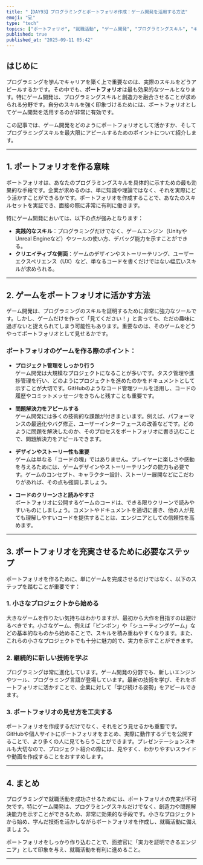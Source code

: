 ```yaml
---
title: "【DAY93】プログラミングとポートフォリオ作成：ゲーム開発を活用する方法"
emoji: "💻"
type: "tech"
topics: ["ポートフォリオ", "就職活動", "ゲーム開発", "プログラミングスキル", "キャリア形成"]
published: true
published_at: "2025-09-11 05:42"
---
```


## はじめに

プログラミングを学んでキャリアを築く上で重要なのは、実際のスキルをどうアピールするかです。その中でも、**ポートフォリオ**は最も効果的なツールとなります。特にゲーム開発は、プログラミングスキルと創造力を融合させることが求められる分野です。自分のスキルを強く印象づけるためには、ポートフォリオとしてゲーム開発を活用するのが非常に有効です。

この記事では、ゲーム開発をどのようにポートフォリオとして活かすか、そしてプログラミングスキルを最大限にアピールするためのポイントについて紹介します。

---

## 1. ポートフォリオを作る意味

ポートフォリオは、あなたのプログラミングスキルを具体的に示すための最も効果的な手段です。企業が求めるのは、単に知識や理論ではなく、それを実際にどう活かすことができるかです。ポートフォリオを作成することで、あなたのスキルセットを実証でき、面接の際に非常に有利に働きます。

特にゲーム開発においては、以下の点が強みとなります：

- **実践的なスキル**：プログラミングだけでなく、ゲームエンジン（UnityやUnreal Engineなど）やツールの使い方、デバッグ能力を示すことができる。
- **クリエイティブな側面**：ゲームのデザインやストーリーテリング、ユーザーエクスペリエンス（UX）など、単なるコードを書くだけではない幅広いスキルが求められる。

---

## 2. ゲームをポートフォリオに活かす方法

ゲーム開発は、プログラミングのスキルを証明するために非常に強力なツールです。しかし、ゲームだけを作って「見てください！」と言っても、ただの趣味に過ぎないと捉えられてしまう可能性もあります。重要なのは、そのゲームをどうやってポートフォリオとして見せるかです。

### ポートフォリオのゲームを作る際のポイント：

- **プロジェクト管理をしっかり行う**  
  ゲーム開発は大規模なプロジェクトになることが多いです。タスク管理や進捗管理を行い、どのようにプロジェクトを進めたのかをドキュメントとして示すことが大切です。GitHubのようなコード管理ツールを活用し、コードの履歴やコミットメッセージをきちんと残すことも重要です。

- **問題解決力をアピールする**  
  ゲーム開発には多くの技術的な課題が付きまといます。例えば、パフォーマンスの最適化やバグ修正、ユーザーインターフェースの改善などです。どのように問題を解決したのか、そのプロセスをポートフォリオに書き込むことで、問題解決力をアピールできます。

- **デザインやストーリー性も重要**  
  ゲームは単なる「コードの塊」ではありません。プレイヤーに楽しさや感動を与えるためには、ゲームデザインやストーリーテリングの能力も必要です。ゲームのコンセプト、キャラクター設計、ストーリー展開などにこだわりがあれば、その点も強調しましょう。

- **コードのクリーンさと読みやすさ**  
  ポートフォリオに公開するゲームのコードは、できる限りクリーンで読みやすいものにしましょう。コメントやドキュメントを適切に書き、他の人が見ても理解しやすいコードを提供することは、エンジニアとしての信頼性を高めます。

---

## 3. ポートフォリオを充実させるために必要なステップ

ポートフォリオを作るために、単にゲームを完成させるだけではなく、以下のステップを踏むことが重要です：

### 1. 小さなプロジェクトから始める

大きなゲームを作りたい気持ちはわかりますが、最初から大作を目指すのは避けるべきです。小さなゲーム、例えば「ピンポン」や「シューティングゲーム」などの基本的なものから始めることで、スキルを積み重ねやすくなります。また、これらの小さなプロジェクトでも十分に魅力的で、実力を示すことができます。

### 2. 継続的に新しい技術を学ぶ

プログラミングは常に進化しています。ゲーム開発の分野でも、新しいエンジンやツール、プログラミング言語が登場しています。最新の技術を学び、それをポートフォリオに活かすことで、企業に対して「学び続ける姿勢」をアピールできます。

### 3. ポートフォリオの見せ方を工夫する

ポートフォリオを作成するだけでなく、それをどう見せるかも重要です。GitHubや個人サイトにポートフォリオをまとめ、実際に動作するデモを公開することで、より多くの人に見てもらうことができます。プレゼンテーションスキルも大切なので、プロジェクト紹介の際には、見やすく、わかりやすいスライドや動画を作成することをおすすめします。

---

## 4. まとめ

プログラミングで就職活動を成功させるためには、ポートフォリオの充実が不可欠です。特にゲーム開発は、プログラミングスキルだけでなく、創造力や問題解決能力を示すことができるため、非常に効果的な手段です。小さなプロジェクトから始め、学んだ技術を活かしながらポートフォリオを作成し、就職活動に備えましょう。

ポートフォリオをしっかり作り込むことで、面接官に「実力を証明できるエンジニア」として印象を与え、就職活動を有利に進めること。

---